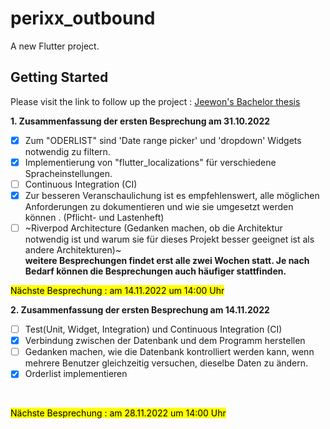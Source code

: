 # perixx_outbound

A new Flutter project.

## Getting Started

<!-- This project is a starting point for a Flutter application.

A few resources to get you started if this is your first Flutter project:

- [Lab: Write your first Flutter app](https://docs.flutter.dev/get-started/codelab)
- [Cookbook: Useful Flutter samples](https://docs.flutter.dev/cookbook)

For help getting started with Flutter development, view the
[online documentation](https://docs.flutter.dev/), which offers tutorials,
samples, guidance on mobile development, and a full API reference. -->

Please visit the link to follow up the project : [Jeewon's Bachelor thesis](https://drwldnjs521.github.io)

**1. Zusammenfassung der ersten Besprechung am 31.10.2022**

- [x] Zum "ODERLIST" sind 'Date range picker' und 'dropdown' Widgets notwendig zu filtern.
- [x] Implementierung von "flutter_localizations" für verschiedene Spracheinstellungen.
- [ ] Continuous Integration (CI)
- [x] Zur besseren Veranschaulichung ist es empfehlenswert, alle möglichen Anforderungen zu dokumentieren und wie sie umgesetzt werden können .
(Pflicht- und Lastenheft)
- [ ] ~Riverpod Architecture (Gedanken machen, ob die Architektur notwendig ist und warum sie für dieses Projekt besser geeignet ist als andere Architekturen)~ <br/>
__weitere Besprechungen findet erst alle zwei Wochen statt. Je nach Bedarf können die Besprechungen auch häufiger stattfinden.__

<mark> Nächste Besprechung : am 14.11.2022 um 14:00 Uhr </mark>

**2. Zusammenfassung der ersten Besprechung am 14.11.2022**

- [ ] Test(Unit, Widget, Integration) und Continuous Integration (CI)
- [x] Verbindung zwischen der Datenbank und dem Programm herstellen
- [ ] Gedanken machen, wie die Datenbank kontrolliert werden kann, wenn mehrere Benutzer gleichzeitig versuchen, dieselbe Daten zu ändern.
- [x] Orderlist implementieren
<br/>

<mark> Nächste Besprechung : am 28.11.2022 um 14:00 Uhr </mark>

